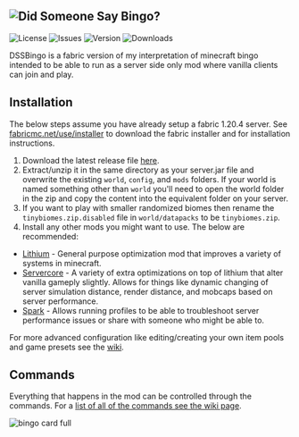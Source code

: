 ![Did Someone Say Bingo?](https://github.com/Encrypted-Thoughts/DidSomeoneSayBingo/assets/50642352/8c5cac65-c16f-4b22-ad1c-bb06ff9e50e5)
---
![License](https://img.shields.io/github/license/Encrypted-Thoughts/DidSomeoneSayBingo)
![Issues](https://img.shields.io/github/issues/Encrypted-Thoughts/DidSomeoneSayBingo?label=Issues)
![Version](https://img.shields.io/github/v/tag/Encrypted-Thoughts/DidSomeoneSayBingo)
![Downloads](https://img.shields.io/github/downloads/Encrypted-Thoughts/DidSomeoneSayBingo/total)

DSSBingo is a fabric version of my interpretation of minecraft bingo intended to be able to run as a server side only mod where vanilla clients can join and play.

## Installation
The below steps assume you have already setup a fabric 1.20.4 server. See [fabricmc.net/use/installer](https://fabricmc.net/use/installer) to download the fabric installer and for installation instructions.
1. Download the latest release file [here](https://github.com/Encrypted-Thoughts/DidSomeoneSayBingo/releases).
2. Extract/unzip it in the same directory as your server.jar file and overwrite the existing `world`, `config`, and `mods` folders. If your world is named something other than `world` you'll need to open the world folder in the zip and copy the content into the equivalent folder on your server.
3. If you want to play with smaller randomized biomes then rename the `tinybiomes.zip.disabled` file in `world/datapacks` to be `tinybiomes.zip`. 
4. Install any other mods you might want to use. The below are recommended:
  * [Lithium](https://www.curseforge.com/minecraft/mc-mods/lithium) - General purpose optimization mod that improves a variety of systems in minecraft.
  * [Servercore](https://www.curseforge.com/minecraft/mc-mods/servercore) - A variety of extra optimizations on top of lithium that alter vanilla gameply slightly. Allows for things like dynamic changing of server simulation distance, render distance, and mobcaps based on server performance.
  * [Spark](https://www.curseforge.com/minecraft/mc-mods/spark) - Allows running profiles to be able to troubleshoot server performance issues or share with someone who might be able to.

For more advanced configuration like editing/creating your own item pools and game presets see the [wiki](https://github.com/Encrypted-Thoughts/DidSomeoneSayBingo/wiki). 

## Commands
Everything that happens in the mod can be controlled through the commands. For a [list of all of the commands see the wiki page](https://github.com/Encrypted-Thoughts/DidSomeoneSayBingo/wiki/Commands).

![bingo card full](https://github.com/Encrypted-Thoughts/DidSomeoneSayBingo/assets/50642352/79738922-af13-44e1-8340-6b5127a47b55)
